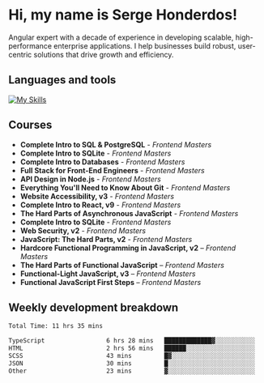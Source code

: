 # Hi, my name is Serge Honderdos!

Angular expert with a decade of experience in developing scalable, high-performance enterprise applications. I help businesses build robust, user-centric solutions that drive growth and efficiency.
## Languages and tools
[![My Skills](https://skillicons.dev/icons?i=js,ts,angular,nodejs,sqlite,postgres,mongodb,git,azure)](#)
##  Courses
- **Complete Intro to SQL & PostgreSQL** - *Frontend Masters*
- **Complete Intro to SQLite** - *Frontend Masters*
- **Complete Intro to Databases** - *Frontend Masters*
- **Full Stack for Front-End Engineers** - *Frontend Masters*
- **API Design in Node.js** - *Frontend Masters*
- **Everything You'll Need to Know About Git** - *Frontend Masters*
- **Website Accessibility, v3** - *Frontend Masters*
- **Complete Intro to React, v9** - *Frontend Masters*
- **The Hard Parts of Asynchronous JavaScript** - *Frontend Masters*
- **Complete Intro to SQLite** - *Frontend Masters*
- **Web Security, v2** - *Frontend Masters*
- **JavaScript: The Hard Parts, v2** - *Frontend Masters*
- **Hardcore Functional Programming in JavaScript, v2** – *Frontend Masters*  
- **The Hard Parts of Functional JavaScript** – *Frontend Masters*  
- **Functional-Light JavaScript, v3** – *Frontend Masters*  
- **Functional JavaScript First Steps** – *Frontend Masters*  

## Weekly development breakdown
<!--START_SECTION:waka-->

```txt
Total Time: 11 hrs 35 mins

TypeScript                 6 hrs 28 mins   █████████████▓░░░░░░░░░░░   54.12 %
HTML                       2 hrs 56 mins   ██████░░░░░░░░░░░░░░░░░░░   24.58 %
SCSS                       43 mins         █▓░░░░░░░░░░░░░░░░░░░░░░░   06.10 %
JSON                       30 mins         █░░░░░░░░░░░░░░░░░░░░░░░░   04.28 %
Other                      23 mins         ▓░░░░░░░░░░░░░░░░░░░░░░░░   03.22 %
```

<!--END_SECTION:waka-->
